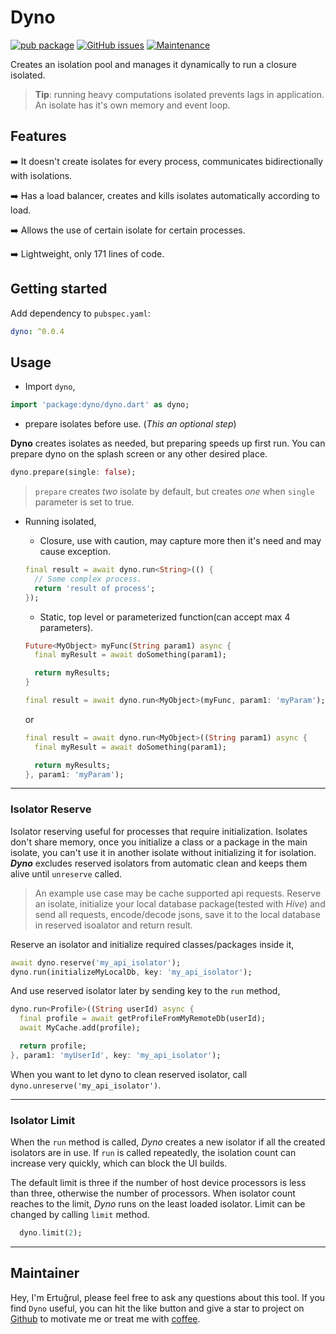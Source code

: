 # Dyno

[![pub package](https://img.shields.io/pub/v/dyno.svg)](https://pub.dev/packages/dyno) [![GitHub issues](https://img.shields.io/github/issues/ertgrulll/dyno)](https://github.com/ertgrulll/dyno/issues) [![Maintenance](https://img.shields.io/badge/Maintained%3F-yes-green.svg)](https://gitHub.com/ertgrulll/dyno/graphs/commit-activity)

Creates an isolation pool and manages it dynamically to run a closure isolated.

> **Tip**: running heavy computations isolated prevents lags in application. An isolate has it's own memory and event loop.

## Features

➡️ It doesn't create isolates for every process, communicates bidirectionally with isolations.

➡️ Has a load balancer, creates and kills isolates automatically according to load.

➡️ Allows the use of certain isolate for certain processes. 

➡️ Lightweight, only 171 lines of code.

## Getting started
 Add dependency to `pubspec.yaml`:

 ```yaml
dyno: ^0.0.4
 ```

## Usage

- Import `dyno`,

```dart
import 'package:dyno/dyno.dart' as dyno;
```

- prepare isolates before use. (_This an optional step_)

**Dyno** creates isolates as needed, but preparing speeds up first run. You can prepare dyno on the splash screen or any other desired place.

```dart
dyno.prepare(single: false);
```

> `prepare` creates _two_ isolate by default, but creates _one_ when `single` parameter is set to true.

- Running isolated,

    -  Closure, use with caution, may capture more then it's need and may cause exception.
    ```dart
    final result = await dyno.run<String>(() {
      // Some complex process.
      return 'result of process';
    });
    ```

    - Static, top level or parameterized function(can accept max 4 parameters).
    ```dart
    Future<MyObject> myFunc(String param1) async {
      final myResult = await doSomething(param1);

      return myResults;
    }
    ```

    ```dart
    final result = await dyno.run<MyObject>(myFunc, param1: 'myParam');
    ```
    or
    ```dart
    final result = await dyno.run<MyObject>((String param1) async {
      final myResult = await doSomething(param1);

      return myResults;
    }, param1: 'myParam');
    ```
___

### **Isolator Reserve**
 Isolator reserving useful for processes that require initialization. Isolates don't share memory, once you initialize a class or a package in the main isolate, you can't use it in another isolate without initializing it for isolation. ***Dyno*** excludes reserved isolators from automatic clean and keeps them alive until `unreserve` called.

 > An example use case may be cache supported api requests. Reserve an isolate, initialize your local database package(tested with _Hive_) and send all requests, encode/decode jsons, save it to the local database in reserved isoalator and return result.

 Reserve an isolator and initialize required classes/packages inside it,

```dart
await dyno.reserve('my_api_isolator');
dyno.run(initializeMyLocalDb, key: 'my_api_isolator');
```
And use reserved isolator later by sending key to the `run` method,

```dart
dyno.run<Profile>((String userId) async {
  final profile = await getProfileFromMyRemoteDb(userId);
  await MyCache.add(profile);

  return profile;
}, param1: 'myUserId', key: 'my_api_isolator');
```
When you want to let dyno to clean reserved isolator, call `dyno.unreserve('my_api_isolator')`. 
 ___

### **Isolator Limit**
When the `run` method is called, _Dyno_ creates a new isolator if all the created isolators are in use. If `run` is called repeatedly, the isolation count can increase very quickly, which can block the UI builds.

The default limit is three if the number of host device processors is less than three, otherwise the number of processors. When isolator count reaches to the limit, _Dyno_ runs on the least loaded isolator.
Limit can be changed by calling `limit` method.

```dart
  dyno.limit(2);
```

___

## Maintainer
Hey, I'm Ertuğrul, please feel free to ask any questions about this tool. If you find `Dyno` useful, you can hit the like button and give a star to project on [Github](https://github.com/ertgrulll/dyno) to motivate me or treat me with [coffee](https://www.buymeacoffee.com/ertgrulll).